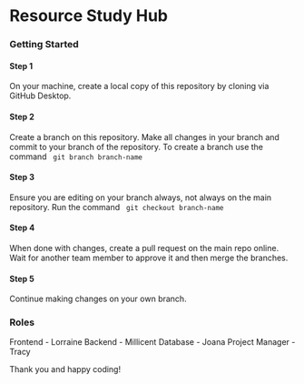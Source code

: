# Resource Study Hub  

### Getting Started 

#### Step 1 
On your machine, create a local copy of this repository by cloning via GitHub Desktop. 

#### Step 2 
Create a branch on this repository. Make all changes in your branch and commit to your branch of the repository. 
To create a branch use the command <code> git branch branch-name </code>

#### Step 3 
Ensure you are editing on your branch always, not always on the main repository. 
Run the command <code> git checkout branch-name </code> 

#### Step 4 
When done with changes, create a pull request on the main repo online. 
Wait for another team member to approve it and then merge the branches. 

#### Step 5 
Continue making changes on your own branch. 

### Roles 
Frontend - Lorraine 
Backend - Millicent
Database - Joana
Project Manager - Tracy

Thank you and happy coding!
